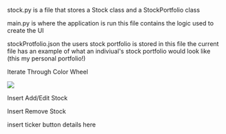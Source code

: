 stock.py
  is a file that stores a Stock class and a StockPortfolio class

main.py is where the application is run
  this file contains the logic used to create the UI

stockProtfolio.json
  the users stock portfolio is stored in this file
  the current file has an example of what an indiviual's stock portfolio would look like (this my personal portfolio!)

Iterate Through Color Wheel

![](demo/ScrollColorWheel.gif)

Insert Add/Edit Stock

Insert Remove Stock

insert ticker button details here


